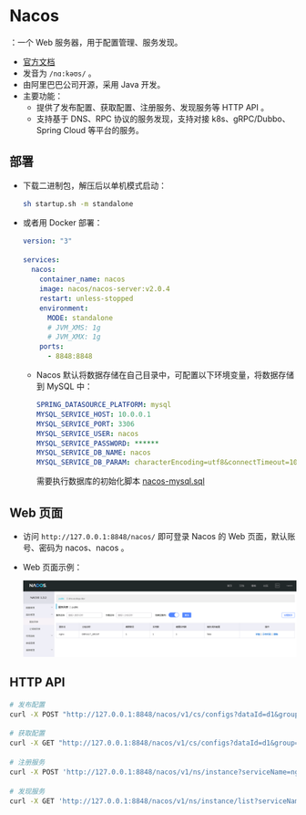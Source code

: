 # Nacos

：一个 Web 服务器，用于配置管理、服务发现。
- [官方文档](https://nacos.io/zh-cn/docs/quick-start.html)
- 发音为 `/nɑ:kəʊs/` 。
- 由阿里巴巴公司开源，采用 Java 开发。
- 主要功能：
  - 提供了发布配置、获取配置、注册服务、发现服务等 HTTP API 。
  - 支持基于 DNS、RPC 协议的服务发现，支持对接 k8s、gRPC/Dubbo、Spring Cloud 等平台的服务。

## 部署

- 下载二进制包，解压后以单机模式启动：
  ```sh
  sh startup.sh -m standalone
  ```

- 或者用 Docker 部署：
  ```yml
  version: "3"

  services:
    nacos:
      container_name: nacos
      image: nacos/nacos-server:v2.0.4
      restart: unless-stopped
      environment:
        MODE: standalone
        # JVM_XMS: 1g
        # JVM_XMX: 1g
      ports:
        - 8848:8848
  ```
  - Nacos 默认将数据存储在自己目录中，可配置以下环境变量，将数据存储到 MySQL 中：
    ```yml
    SPRING_DATASOURCE_PLATFORM: mysql
    MYSQL_SERVICE_HOST: 10.0.0.1
    MYSQL_SERVICE_PORT: 3306
    MYSQL_SERVICE_USER: nacos
    MYSQL_SERVICE_PASSWORD: ******
    MYSQL_SERVICE_DB_NAME: nacos
    MYSQL_SERVICE_DB_PARAM: characterEncoding=utf8&connectTimeout=1000&socketTimeout=3000&autoReconnect=true&useSSL=false
    ```
    需要执行数据库的初始化脚本 [nacos-mysql.sql](https://github.com/alibaba/nacos/blob/master/distribution/conf/nacos-mysql.sql)

## Web 页面

- 访问 `http://127.0.0.1:8848/nacos/` 即可登录 Nacos 的 Web 页面，默认账号、密码为 nacos、nacos 。
- Web 页面示例：

  ![](./Nacos.png)


## HTTP API

```sh
# 发布配置
curl -X POST "http://127.0.0.1:8848/nacos/v1/cs/configs?dataId=d1&group=test&content=HelloWorld"

# 获取配置
curl -X GET "http://127.0.0.1:8848/nacos/v1/cs/configs?dataId=d1&group=test"

# 注册服务
curl -X POST 'http://127.0.0.1:8848/nacos/v1/ns/instance?serviceName=nginx&ip=10.0.0.1&port=80'

# 发现服务
curl -X GET 'http://127.0.0.1:8848/nacos/v1/ns/instance/list?serviceName=nginx'
```
